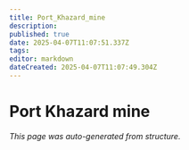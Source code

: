 ```yaml
---
title: Port_Khazard_mine
description: 
published: true
date: 2025-04-07T11:07:51.337Z
tags: 
editor: markdown
dateCreated: 2025-04-07T11:07:49.304Z
---
```


# Port Khazard mine

*This page was auto-generated from structure.*